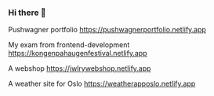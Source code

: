 ### Hi there 👋


Pushwagner portfolio
https://pushwagnerportfolio.netlify.app

My exam from frontend-development
https://kongenpahaugenfestival.netlify.app

A webshop
https://jwlrywebshop.netlify.app

A weather site for Oslo
https://weatherapposlo.netlify.app


<!--
**marieevensen/marieevensen** is a ✨ _special_ ✨ repository because its `README.md` (this file) appears on your GitHub profile.

Here are some ideas to get you started:

- 🔭 I’m currently working on ...
- 🌱 I’m currently learning ...
- 👯 I’m looking to collaborate on ...
- 🤔 I’m looking for help with ...
- 💬 Ask me about ...
- 📫 How to reach me: ...
- 😄 Pronouns: ...
- ⚡ Fun fact: ...
-->

